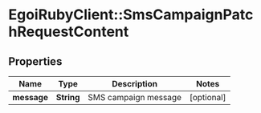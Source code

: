 # EgoiRubyClient::SmsCampaignPatchRequestContent

## Properties
Name | Type | Description | Notes
------------ | ------------- | ------------- | -------------
**message** | **String** | SMS campaign message | [optional] 


